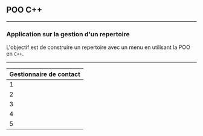 ## POO C++ 
***
### Application sur la gestion d'un repertoire

L'objectif est de construire un repertoire avec un menu en utilisant la POO en `C++`.

----------------------------------------
|      Gestionnaire de contact         |
|:-------------------------------------|
| 1     | Ajouter un contacte          |
| 2     | Afficher liste des contactes |
| 3     | Rechercher un contacte       |
| 4     | Supprimer un contacte        |
| 5     | Quitter                      | 
